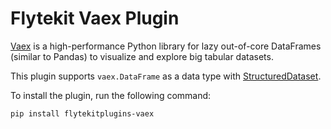 # Flytekit Vaex Plugin
[Vaex](https://github.com/vaexio/vaex) is a high-performance Python library for lazy out-of-core DataFrames
(similar to Pandas) to visualize and explore big tabular datasets.

This plugin supports `vaex.DataFrame` as a data type with [StructuredDataset](https://docs.flyte.org/en/latest/user_guide/data_types_and_io/structureddataset.html).

To install the plugin, run the following command:

```bash
pip install flytekitplugins-vaex
```
